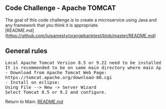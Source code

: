 ## Code Challenge - Apache TOMCAT
The goal of this code challenge is to create a microservice using Java and any framework that you think it is
appropriate.</br>
[README.md] (https://github.com/luisamesty/orangebanktest/blob/master/README.md)
## General rules
<pre>
Local Apache Tomcat Version 8.5 or 9.22 need to be installed on environment in order to be used for testing the projects before deploying to the Tomcat Container.
It is recommended to be on same main directory where main Apps is located.
- Download from Apache Tomcat Web Page:
https://tomcat.apache.org/download-80.cgi
- Install on eclipse:
Using File --> New -> Server Wizard
Select Tomcat 8.5 or 9.2 and configure.
</pre>
Return to Main: [README.md](https://github.com/luisamesty/orangebanktest/blob/master/README.md)